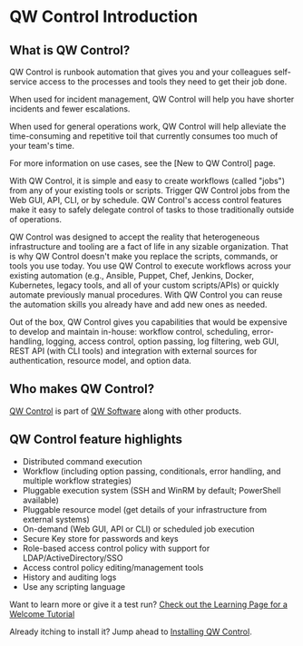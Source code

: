 # QW Control Introduction

## What is QW Control?

QW Control is runbook automation that gives you and your colleagues self-service access to the processes and tools they need to get their job done.

When used for incident management, QW Control will help you have shorter incidents and fewer escalations.

When used for general operations work, QW Control will help alleviate the time-consuming and repetitive toil that currently consumes too much of your team's time.

For more information on use cases, see the [New to QW Control] page.

With QW Control, it is simple and easy to create workflows (called "jobs") from any of your existing tools or scripts. Trigger QW Control jobs from the Web GUI, API, CLI, or by schedule. QW Control's access control features make it easy to safely delegate control of tasks to those traditionally outside of operations.

QW Control was designed to accept the reality that heterogeneous infrastructure and tooling are a fact of life in any sizable organization. That is why QW Control doesn't make you replace the scripts, commands, or tools you use today. You use QW Control to execute workflows across your existing automation (e.g., Ansible, Puppet, Chef, Jenkins, Docker, Kubernetes, legacy tools, and all of your custom scripts/APIs) or quickly automate previously manual procedures. With QW Control you can reuse the automation skills you already have and add new ones as needed.

Out of the box, QW Control gives you capabilities that would be expensive to develop and maintain in-house: workflow control, scheduling, error-handling, logging, access control, option passing, log filtering, web GUI, REST API (with CLI tools) and integration with external sources for authentication, resource model, and option data.

## Who makes QW Control?

[QW Control](https://www.qwcontrol.com/) is part of [QW Software](https://www.qwsoftware.com/) along with other products.

## QW Control feature highlights

- Distributed command execution
- Workflow (including option passing, conditionals, error handling, and multiple workflow strategies)
- Pluggable execution system (SSH and WinRM by default; PowerShell available)
- Pluggable resource model (get details of your infrastructure from external systems)
- On-demand (Web GUI, API or CLI) or scheduled job execution
- Secure Key store for passwords and keys
- Role-based access control policy with support for LDAP/ActiveDirectory/SSO
- Access control policy editing/management tools
- History and auditing logs
- Use any scripting language

Want to learn more or give it a test run?
[Check out the Learning Page for a Welcome Tutorial](/learning)

Already itching to install it? Jump ahead to
[Installing QW Control](/manual/03-getting-started.md#download-and-installation).
